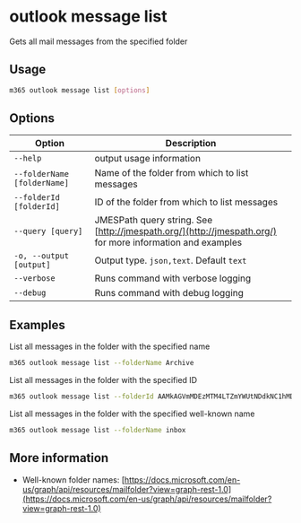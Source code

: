 # outlook message list

Gets all mail messages from the specified folder

## Usage

```sh
m365 outlook message list [options]
```

## Options

Option|Description
------|-----------
`--help`|output usage information
`--folderName [folderName]`|Name of the folder from which to list messages
`--folderId [folderId]`|ID of the folder from which to list messages
`--query [query]`|JMESPath query string. See [http://jmespath.org/](http://jmespath.org/) for more information and examples
`-o, --output [output]`|Output type. `json,text`. Default `text`
`--verbose`|Runs command with verbose logging
`--debug`|Runs command with debug logging

## Examples

List all messages in the folder with the specified name

```sh
m365 outlook message list --folderName Archive
```

List all messages in the folder with the specified ID

```sh
m365 outlook message list --folderId AAMkAGVmMDEzMTM4LTZmYWUtNDdkNC1hMDZiLTU1OGY5OTZhYmY4OAAuAAAAAAAiQ8W967B7TKBjgx9rVEURAQAiIsqMbYjsT5e-T7KzowPTAAAAAAFNAAA=
```

List all messages in the folder with the specified well-known name

```sh
m365 outlook message list --folderName inbox
```

## More information

- Well-known folder names: [https://docs.microsoft.com/en-us/graph/api/resources/mailfolder?view=graph-rest-1.0](https://docs.microsoft.com/en-us/graph/api/resources/mailfolder?view=graph-rest-1.0)
